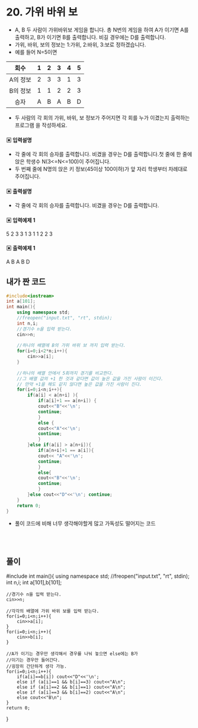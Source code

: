 # 20. 가위 바위 보 
* A, B 두 사람이 가위바위보 게임을 합니다. 총 N번의 게임을 하여 A가 이기면 A를 출력하고, B가 이기면 B를 출력합니다. 비길 경우에는 D를 출력합니다.
* 가위, 바위, 보의 정보는 1:가위, 2:바위, 3:보로 정하겠습니다.
* 예를 들어 N=5이면  

| 회수 | 1 | 2| 3| 4| 5  
|:-----:|:-----:|:-----:|:-----:|:-----:|:-----:|
| A의  정보| 2| 3| 3| 1| 3
| B의 정보 | 1| 1| 2| 2 |3
| 승자 | A |B| A| B |D
* 두 사람의 각 회의 가위, 바위, 보 정보가 주어지면 각 회를 누가 이겼는지 출력하는 프로그램
을 작성하세요.
#### ▣ 입력설명
* 각 줄에 각 회의 승자를 출력합니다. 비겼을 경우는 D를 출력합니다.첫 줄에 한 줄에 앉은 학생수 N(3<=N<=100)이 주어집니다.
* 두 번째 줄에 N명의 앉은 키 정보(45이상 100이하)가 앞 자리 학생부터 차례대로 주어집니다.
#### ▣ 출력설명
* 각 줄에 각 회의 승자를 출력합니다. 비겼을 경우는 D를 출력합니다.
#### ▣ 입력예제 1
5
2 3 3 1 3
1 1 2 2 3
#### ▣ 출력예제 1
A
B
A
B
D

  
  


## 내가 짠 코드
```c++
#include<iostream>
int a[101];
int main(){
	using namespace std;
	//freopen("input.txt", "rt", stdin);	
	int n,i;
	//경기수 n을 입력 받는다. 
	cin>>n;
	
	//하나의 배열에 B의 가위 바위 보 까지 입력 받는다. 
	for(i=0;i<2*n;i++){
		cin>>a[i];
	}
	
	//하나의 배열 안에서 5회까지 경기를 비교한다.
	//그 배열 값의 +1 한 것과 같다면 값이 높은 값을 가진 사람이 이긴다.
	// 만약 +1을 해도 같지 않다면 높은 값을 가진 사람이 진다. 
	for(i=0;i<n;i++){
		if(a[i] < a[n+i] ){
			if(a[i]+1 == a[n+i]) {
			cout<<"B"<<'\n';
			continue;
			}
			else {
			cout<<"A"<<'\n';
			continue;
			}
		}else if(a[i] > a[n+i]){
			if(a[n+i]+1 == a[i]){
			cout<< "A"<<'\n';
			continue;
			} 
			else{
			cout<<"B"<<'\n';
			continue;	
			} 
		}else cout<<"D"<<'\n'; continue;
	}
	return 0;	
}
```
* 풀이 코드에 비해 너무 생각해야할게 많고 가독성도 떨어지는 코드

<br><br>

## 풀이
#include<iostream>
int main(){
	using namespace std;
	//freopen("input.txt", "rt", stdin);	
	int n,i;
    int a[101],b[101];
	
    //경기수 n을 입력 받는다. 
	cin>>n;
	
	//각각의 배열에 가위 바위 보를 입력 받는다. 
	for(i=0;i<n;i++){
		cin>>a[i];
	}
	for(i=0;i<n;i++){
		cin>>b[i];
	}
    
    //A가 이기는 경우만 생각해서 경우를 나눠 놓으면 else에는 B가 
    //이기는 경우만 들어간다. 
    //굉장히 간단하게 생각 가능.
    for(i=0;i<n;i++){
        if(a[i]==b[i]) cout<<"D"<<'\n';
        else if (a[i]==1 && b[i]==3) cout<<"A\n";
		else if (a[i]==2 && b[i]==1) cout<<"A\n";    
		else if (a[i]==3 && b[i]==2) cout<<"A\n";
		else cout<<"B\n";
    }
	return 0;	
}

```